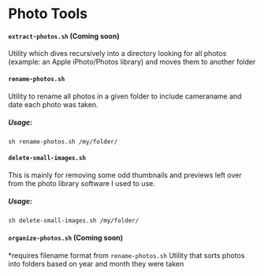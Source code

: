 # Photo Tools


#### `extract-photos.sh` (Coming soon)

Utility which dives recursively into a directory looking for all photos (example: an Apple iPhoto/Photos library) and moves them to another folder


#### `rename-photos.sh`

Utility to rename all photos in a given folder to include cameraname and date each photo was taken.

##### Usage:

```
sh rename-photos.sh /my/folder/
```


#### `delete-small-images.sh`

This is mainly for removing some odd thumbnails and previews left over from the photo library software I used to use.

##### Usage:

```
sh delete-small-images.sh /my/folder/
```


#### `organize-photos.sh` (Coming soon)

*requires filename format from `rename-photos.sh`
Utility that sorts photos into folders based on year and month they were taken
